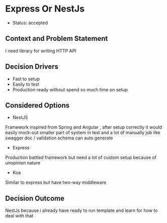 # Express Or NestJs

- Status: accepted

## Context and Problem Statement

I need library for writing HTTP API

## Decision Drivers <!-- optional -->

- Fast to setup
- Easily to test
- Production ready without spend so much time on setup

## Considered Options

- NestJS

Framework inspired from Spring and Angular ,
after setup correctly it would easily mock-out smaller part of system in test
and a lot of manually job like swagger doc / validation schema can auto generate

- Express

Production battled framework but need a lot of custom setup
because of unopinion nature

- Koa

Similar to express but have two-way middleware

## Decision Outcome

NestJs because i already have ready to run template and learn for how to deal with
that
